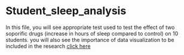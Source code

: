 # Student_sleep_analysis
 In this file, you will see appropriate test used to test the effect of two soporific drugs (increase in hours of sleep compared to control) on 10 students. 
you will also see the importance of data visualization to be included in the research 
[click here](https://fatimahalamer.github.io/Student_sleep_analysis/student-sleep-analysis.html)


